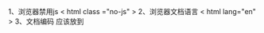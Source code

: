 1、浏览器禁用js 
< html  class ="no-js"  >
2、浏览器文档语言
< html  lang="en" >
3、文档编码
<meta charset="utf-8">
应该放到<title>之前
4、文档简短描述
< meta  name = “ description ”  content = “这是一个描述” >
5、窄屏优化
对应正对移动做过样式优化（响应式、媒体查询），viewport应该1:1还原,对应想在移动端直接看pc端的样式，那么viewPort就应该是默认，让移动端可以自由伸缩网页来查看页面
<meta name="viewport" content="width=device-width, initial-scale=1">
<meta name="viewport" content="width=device-width, initial-scale=0.86, maximum-scale=3.0, minimum-scale=0.86">
5、PWAs
<link rel="manifest" href="site.webmanifest">
6、小图标
favicon.ico
浏览器默认会请求这个

参考地址：
规范
https://github.com/h5bp/html5-boilerplate/blob/v7.2.0/dist/doc/html.md
pwas
https://developer.mozilla.org/en-US/docs/Web/Manifest
